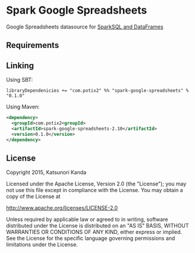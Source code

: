 # Spark Google Spreadsheets

Google Spreadsheets datasource for [SparkSQL and DataFrames](http://spark.apache.org/docs/latest/sql-programming-guide.html)

## Requirements

## Linking

Using SBT:

```
libraryDependenicies += "com.potix2" %% "spark-google-spreadsheets" % "0.1.0"
```

Using Maven:

```xml
<dependency>
  <groupId>com.potix2<groupId>
  <artifactId>spark-google-spreadsheets-2.10</artifactId>
  <version>0.1.0</version>
</dependency>
```

## License

Copyright 2015, Katsunori Kanda

Licensed under the Apache License, Version 2.0 (the "License"); you may not use this file except in compliance with the License. You may obtain a copy of the License at

http://www.apache.org/licenses/LICENSE-2.0

Unless required by applicable law or agreed to in writing, software distributed under the License is distributed on an "AS IS" BASIS, WITHOUT WARRANTIES OR CONDITIONS OF ANY KIND, either express or implied. See the License for the specific language governing permissions and limitations under the License.
